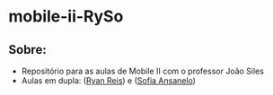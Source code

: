 # mobile-ii-RySo

## Sobre:
- Repositório para as aulas de Mobile II com o professor João Siles
- Aulas em dupla: ([Ryan Reis](https://github.com/Ry2903)) e ([Sofia Ansanelo](https://github.com/SofiAnsanelo))
